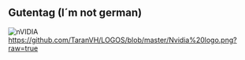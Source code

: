 ## Gutentag (I´m not german)

![nVIDIA](https://img.shields.io/badge/cuda-000000.svg?style=for-the-badge&logo=nVIDIA&logoColor=green)
https://github.com/TaranVH/LOGOS/blob/master/Nvidia%20logo.png?raw=true

<!--
**MiguelC-39/MiguelC-39** is a ✨ _special_ ✨ repository because its `README.md` (this file) appears on your GitHub profile.

Here are some ideas to get you started:

- 🔭 I’m currently working on ...
- 🌱 I’m currently learning ...
- 👯 I’m looking to collaborate on ...
- 🤔 I’m looking for help with ...
- 💬 Ask me about ...
- 📫 How to reach me: ...
- 😄 Pronouns: ...
- ⚡ Fun fact: ...
-->
